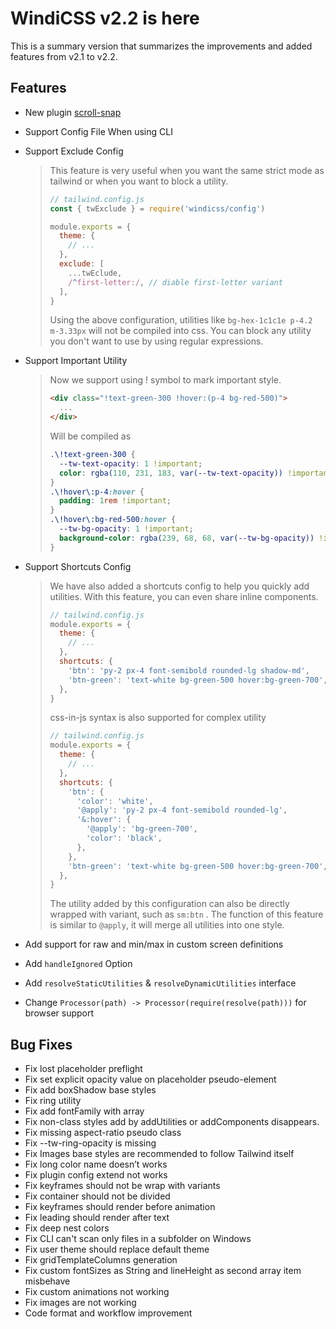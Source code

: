 # WindiCSS v2.2 is here

This is a summary version that summarizes the improvements and added features from v2.1 to v2.2.

## Features

- New plugin [scroll-snap](https://windicss.org/plugins/official/scroll-snap.html)

- Support Config File When using CLI

- Support Exclude Config

  > This feature is very useful when you want the same strict mode as tailwind or when you want to block a utility.
  >
  > ```js
  > // tailwind.config.js
  > const { twExclude } = require('windicss/config')
  >
  > module.exports = {
  >   theme: {
  >     // ...
  >   },
  >   exclude: [
  >     ...twEclude,
  >     /^first-letter:/, // diable first-letter variant
  >   ],
  > }
  > ```
  >
  > Using the above configuration, utilities like `bg-hex-1c1c1e p-4.2 m-3.33px` will not be compiled into css. You can block any utility you don't want to use by using regular expressions.

- Support Important Utility

  > Now we support using ! symbol to mark important style.
  >
  > ```html
  > <div class="!text-green-300 !hover:(p-4 bg-red-500)">
  >   ...
  > </div>
  > ```
  >
  > Will be compiled as
  >
  > ```css
  > .\!text-green-300 {
  >   --tw-text-opacity: 1 !important;
  >   color: rgba(110, 231, 183, var(--tw-text-opacity)) !important;
  > }
  > .\!hover\:p-4:hover {
  >   padding: 1rem !important;
  > }
  > .\!hover\:bg-red-500:hover {
  >   --tw-bg-opacity: 1 !important;
  >   background-color: rgba(239, 68, 68, var(--tw-bg-opacity)) !important;
  > }
  > ```

- Support Shortcuts Config

  > We have also added a shortcuts config to help you quickly add utilities. With this feature, you can even share inline components.
  >
  > ```js
  > // tailwind.config.js
  > module.exports = {
  >   theme: {
  >     // ...
  >   },
  >   shortcuts: {
  >     'btn': 'py-2 px-4 font-semibold rounded-lg shadow-md',
  >     'btn-green': 'text-white bg-green-500 hover:bg-green-700',
  >   },
  > }
  > ```
  >
  > css-in-js syntax is also supported for complex utility
  >
  > ```js
  > // tailwind.config.js
  > module.exports = {
  >   theme: {
  >     // ...
  >   },
  >   shortcuts: {
  >     'btn': {
  >       'color': 'white',
  >       '@apply': 'py-2 px-4 font-semibold rounded-lg',
  >       '&:hover': {
  >         '@apply': 'bg-green-700',
  >         'color': 'black',
  >       },
  >     },
  >     'btn-green': 'text-white bg-green-500 hover:bg-green-700',
  >   },
  > }
  > ```
  >
  > The utility added by this configuration can also be directly wrapped with variant, such as `sm:btn` . The function of this feature is similar to `@apply`, it will merge all utilities into one style.

- Add support for raw and min/max in custom screen definitions

- Add `handleIgnored` Option

- Add `resolveStaticUtilities` & `resolveDynamicUtilities` interface

- Change `Processor(path) -> Processor(require(resolve(path)))` for browser support

## Bug Fixes

- Fix lost placeholder preflight
- Fix set explicit opacity value on placeholder pseudo-element
- Fix add boxShadow base styles
- Fix ring utility
- Fix add fontFamily with array
- Fix non-class styles add by addUtilities or addComponents disappears.
- Fix missing aspect-ratio pseudo class
- Fix --tw-ring-opacity is missing
- Fix Images base styles are recommended to follow Tailwind itself
- Fix long color name doesn’t works
- Fix plugin config extend not works
- Fix keyframes should not be wrap with variants
- Fix container should not be divided
- Fix keyframes should render before animation
- Fix leading should render after text
- Fix deep nest colors
- Fix CLI can't scan only files in a subfolder on Windows
- Fix user theme should replace default theme
- Fix gridTemplateColumns generation
- Fix custom fontSizes as String and lineHeight as second array item misbehave
- Fix custom animations not working
- Fix images are not working
- Code format and workflow improvement
